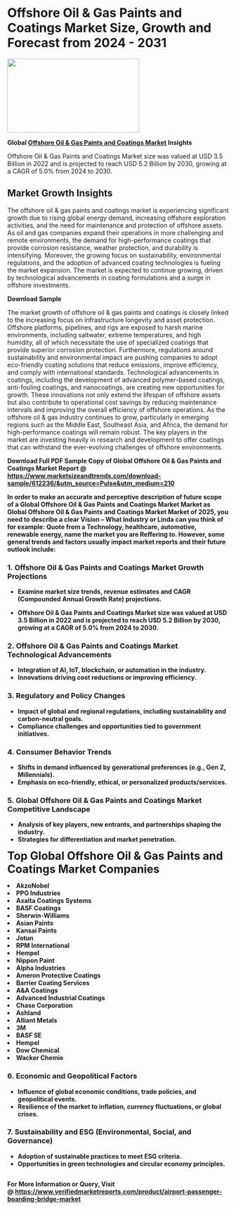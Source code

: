 <H1>Offshore Oil & Gas Paints and Coatings Market Size, Growth and Forecast from 2024 - 2031</H1><img class="aligncenter size-medium wp-image-584254" src="https://thirdeyenews.in/wp-content/uploads/2024/09/Global-Market-Research-300x168.jpeg" alt="" width="300" height="168" /><p><strong>Global&nbsp;<a href="https://www.marketsizeandtrends.com/download-sample/612236/&amp;utm_source=Pulse&amp;utm_medium=210">Offshore Oil & Gas Paints and Coatings Market</a> Insights</strong></p><p>Offshore Oil & Gas Paints and Coatings Market size was valued at USD 3.5 Billion in 2022 and is projected to reach USD 5.2 Billion by 2030, growing at a CAGR of 5.0% from 2024 to 2030.</p><p><h2>Market Growth Insights</h2> <p>The offshore oil & gas paints and coatings market is experiencing significant growth due to rising global energy demand, increasing offshore exploration activities, and the need for maintenance and protection of offshore assets. As oil and gas companies expand their operations in more challenging and remote environments, the demand for high-performance coatings that provide corrosion resistance, weather protection, and durability is intensifying. Moreover, the growing focus on sustainability, environmental regulations, and the adoption of advanced coating technologies is fueling the market expansion. The market is expected to continue growing, driven by technological advancements in coating formulations and a surge in offshore investments.</p> <p><strong>Download Sample</strong></p> <p>The market growth of offshore oil & gas paints and coatings is closely linked to the increasing focus on infrastructure longevity and asset protection. Offshore platforms, pipelines, and rigs are exposed to harsh marine environments, including saltwater, extreme temperatures, and high humidity, all of which necessitate the use of specialized coatings that provide superior corrosion protection. Furthermore, regulations around sustainability and environmental impact are pushing companies to adopt eco-friendly coating solutions that reduce emissions, improve efficiency, and comply with international standards. Technological advancements in coatings, including the development of advanced polymer-based coatings, anti-fouling coatings, and nanocoatings, are creating new opportunities for growth. These innovations not only extend the lifespan of offshore assets but also contribute to operational cost savings by reducing maintenance intervals and improving the overall efficiency of offshore operations. As the offshore oil & gas industry continues to grow, particularly in emerging regions such as the Middle East, Southeast Asia, and Africa, the demand for high-performance coatings will remain robust. The key players in the market are investing heavily in research and development to offer coatings that can withstand the ever-evolving challenges of offshore environments. <p><strong></p><p><span class=""><strong>Download Full PDF Sample Copy of Global Offshore Oil & Gas Paints and Coatings Market Report</strong> @ <a href="https://www.marketsizeandtrends.com/download-sample/612236/&amp;utm_source=Pulse&amp;utm_medium=210" target="_blank">https://www.marketsizeandtrends.com/download-sample/612236/&amp;utm_source=Pulse&amp;utm_medium=210</a></span></p><p>In order to make an accurate and perceptive description of future scope of a Global&nbsp;Offshore Oil & Gas Paints and Coatings Market Market as Global&nbsp;Offshore Oil & Gas Paints and Coatings Market Market of 2025, you need to describe a clear Vision &ndash; What Industry or Linda can you think of for example: Quote from a Technology, healthcare, automotive, renewable energy, name the market you are Reffering to. However, some general trends and factors usually impact market reports and their future outlook include:</p><h3>1.&nbsp;<strong>Offshore Oil & Gas Paints and Coatings Market Growth Projections</strong></h3><ul><li>Examine market size trends, revenue estimates and CAGR (Compounded Annual Growth Rate) projections.</li><li><p>Offshore Oil & Gas Paints and Coatings Market size was valued at USD 3.5 Billion in 2022 and is projected to reach USD 5.2 Billion by 2030, growing at a CAGR of 5.0% from 2024 to 2030.</p></li></ul><h3>2.&nbsp;<strong>Offshore Oil & Gas Paints and Coatings Market Technological Advancements</strong></h3><ul><li>Integration of AI, IoT, blockchain, or automation in the industry.</li><li>Innovations driving cost reductions or improving efficiency.</li></ul><h3>3.&nbsp;<strong>Regulatory and Policy Changes</strong></h3><ul><li>Impact of global and regional regulations, including sustainability and carbon-neutral goals.</li><li>Compliance challenges and opportunities tied to government initiatives.</li></ul><h3>4.&nbsp;<strong>Consumer Behavior Trends</strong></h3><ul><li>Shifts in demand influenced by generational preferences (e.g., Gen Z, Millennials).</li><li>Emphasis on eco-friendly, ethical, or personalized products/services.</li></ul><h3>5.&nbsp;<strong>Global Offshore Oil & Gas Paints and Coatings Market Competitive Landscape</strong></h3><ul><li>Analysis of key players, new entrants, and partnerships shaping the industry.</li><li>Strategies for differentiation and market penetration.</li></ul><p data-pm-slice="1 1 []"><span style="color: inherit; font-family: inherit; font-size: 25px;">Top Global Offshore Oil & Gas Paints and Coatings Market Companies</span></p><div class="" data-test-id=""><p><li>AkzoNobel</li><li> PPG Industries</li><li> Axalta Coatings Systems</li><li> BASF Coatings</li><li> Sherwin-Williams</li><li> Asian Paints</li><li> Kansai Paints</li><li> Jotun</li><li> RPM International</li><li> Hempel</li><li> Nippon Paint</li><li> Alpha Industries</li><li> Ameron Protective Coatings</li><li> Barrier Coating Services</li><li> A&A Coatings</li><li> Advanced Industrial Coatings</li><li> Chase Corporation</li><li> Ashland</li><li> Alliant Metals</li><li> 3M</li><li> BASF SE</li><li> Hempel</li><li> Dow Chemical</li><li> Wacker Chemie</li></p></div><h3>6.&nbsp;<strong>Economic and Geopolitical Factors</strong></h3><ul><li>Influence of global economic conditions, trade policies, and geopolitical events.</li><li>Resilience of the market to inflation, currency fluctuations, or global crises.</li></ul><h3>7.&nbsp;<strong>Sustainability and ESG (Environmental, Social, and Governance)</strong></h3><ul><li>Adoption of sustainable practices to meet ESG criteria.</li><li>Opportunities in green technologies and circular economy principles.</li></ul><h2><strong style="font-size: 14px;">For More Information or Query, Visit @&nbsp;</strong><a style="background-color: #ffffff; font-size: 14px;" href="https://www.marketsizeandtrends.com/report/offshore-oil-and-gas-paints-and-coatings-market/" target="_blank">https://www.verifiedmarketreports.com/product/airport-passenger-boarding-bridge-market</a></h2>
